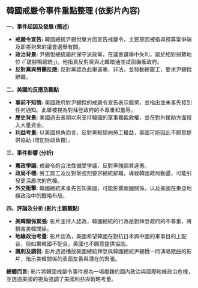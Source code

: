 ## 韓國戒嚴令事件重點整理 (依影片內容)

**一、事件起因及發展 (簡述)**

*   **戒嚴令宣告:** 韓國總統尹錫悅單方面宣告戒嚴令，主要原因被指與預算案爭端及即將到來的議會選舉有關。
*   **政治背景:** 尹錫悅總統屬於保守派政黨，在議會選舉中失利，屬於相對弱勢地位 (「跛腳鴨總統」)。他指責反對黨與北韓暗通並試圖癱瘓政府。
*   **反對黨與勞團反應:** 反對黨認為此舉違憲、非法，並發動總罷工，要求尹錫悅辭職。

**二、美國的反應及觀點**

*   **事前不知情:** 美國政府對尹錫悅的戒嚴令宣告表示錯愕，並指出並未事先接到任何通知。此舉被視為對拜登政府的不尊重和羞辱。
*   **歷史背景:** 美國過去長期以來支持韓國的軍事獨裁政權，並在對外援助方面投入大量資金。
*   **利益考量:** 以美國視角而言，反對黨較傾向勞工權益，美國可能因此不願意提供協助 (增加財政負擔)。

**三、事件影響 (分析)**

*   **憲政爭議:** 戒嚴令的合法性備受爭議，反對黨強調其違憲。
*   **政局不穩:** 勞工罷工及反對黨強烈要求總統辭職，導致韓國政局動盪，可能引發更深層次的危機。
*   **外交衝擊:** 韓國總統未事先告知美國，可能影響兩國關係，以及美國在東亞地緣政治中的戰略布局。

**四、評論及分析 (影片主觀觀點)**

*   **美韓關係緊張:** 影片主持人認為，韓國總統的行為是對拜登政府的不尊重，將損害美韓關係。
*   **地緣政治考量:** 影片認為，美國希望韓國在對抗日本與中國的軍事目的上配合，但如果韓國不配合，美國也不願意提供協助。
*   **諷刺及調侃:** 影片透過播放美國總統拜登與韓國總統尹錫悅一同演唱歌曲的影片，暗示美韓關係的表面友善與潛在的緊張。

**總體而言:** 影片將韓國戒嚴令事件視為一場複雜的國內政治與國際地緣政治危機，並透過美國的視角強調了美國利益與戰略考量。
